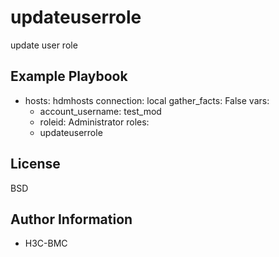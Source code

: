 updateuserrole
=========
update user role

Example Playbook
----------------

- hosts: hdmhosts
  connection: local
  gather_facts: False
  vars:
   - account_username: test_mod
   - roleid: Administrator
  roles:
    - updateuserrole

License
-------

BSD

Author Information
------------------

- H3C-BMC

